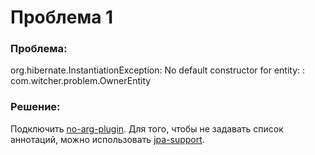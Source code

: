 # Проблема 1
### Проблема: 
org.hibernate.InstantiationException: No default constructor for entity:  : com.witcher.problem.OwnerEntity
### Решение:
Подключить [no-arg-plugin](https://kotlinlang.org/docs/no-arg-plugin.html).
Для того, чтобы не задавать список аннотаций, можно использовать [jpa-support](https://kotlinlang.org/docs/no-arg-plugin.html#jpa-support).
